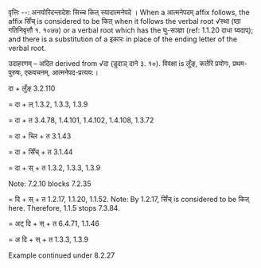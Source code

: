 

वृत्तिः --: अनयोरिदन्तादेशः सिच्च कित् स्यादात्मनेपदे । When a आत्मनेपदम् affix follows, the affix सिँच् is considered to be कित् when it follows the verbal root √स्था (ष्ठा गतिनिवृत्तौ १. १०७७) or a verbal root which has the घु-सञ्ज्ञा (ref: 1.1.20 दाधा घ्वदाप्); and there is a substitution of a इकारः in place of the ending letter of the verbal root.


उदाहरणम् – अदित derived from √दा (डुदाञ् दाने ३. १०). विवक्षा is लुँङ्, कर्तरि प्रयोगः, प्रथम-पुरुषः, एकवचनम्, आत्मनेपद-प्रत्यय:।


दा + लुँङ् 3.2.110

= दा + ल् 1.3.2, 1.3.3, 1.3.9

= दा + त 3.4.78, 1.4.101, 1.4.102, 1.4.108, 1.3.72

= दा + च्लि + त 3.1.43

= दा + सिँच् + त 3.1.44

= दा + स् + त 1.3.2, 1.3.3, 1.3.9

Note: 7.2.10 blocks 7.2.35

= दि + स् + त 1.2.17, 1.1.20, 1.1.52. Note: By 1.2.17, सिँच् is considered to be कित् here. Therefore, 1.1.5 stops 7.3.84.

= अट् दि + स् + त 6.4.71, 1.1.46

= अ दि + स् + त 1.3.3, 1.3.9


Example continued under 8.2.27

